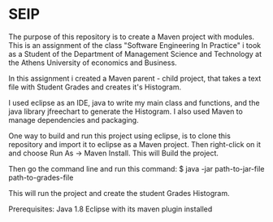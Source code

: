 # SEIP


The purpose of this repository is to create a Maven project with modules. 
This is an assignment of the class "Software Engineering In Practice" i took as a Student of the Department of Management Science and Technology at the 
Athens University of economics and Business.

In this assignment i created a Maven parent - child project, that takes a text file with Student Grades and creates it's Histogram. 

I used eclipse as an IDE, java to write my main class and functions, and the java library jfreechart to generate the Histogram. 
I also used Maven to manage dependencies and packaging. 

One way to build and run this project using eclipse, is to clone this repository and import it to eclipse as a Maven project.
Then right-click on it and choose Run As -> Maven Install. 
This will Build the project. 

Then go the command line and run this command: 
  $ java -jar path-to-jar-file path-to-grades-file
  
  
 This will run the project and create the student Grades Histogram. 
  
  
 Prerequisites:
  Java 1.8
  Eclipse with its maven plugin installed
  

